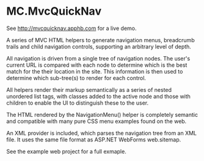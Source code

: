 MC.MvcQuickNav
==============

See http://mvcquicknav.apphb.com for a live demo.

A series of MVC HTML helpers to generate navigation menus, breadcrumb trails and child navigation controls,
supporting an arbitrary level of depth.

All navigation is driven from a single tree of navigation nodes.  The user's current URL is compared with each node to 
determine which is the best match for the their location in the site.  This information is then used to determine which
sub-tree(s) to render for each control.

All helpers render their markup semantically as a series of nested unordered list tags, with classes added to the 
active node and those with children to enable the UI to distinguish these to the user.

The HTML rendered by the NavigationMenu() helper is completely semantic and compatible with many
pure CSS menu examples found on the web.

An XML provider is included, which parses the navigation tree from an XML file.  It uses the same file format as
ASP.NET WebForms web.sitemap.

See the example web project for a full exmaple.
